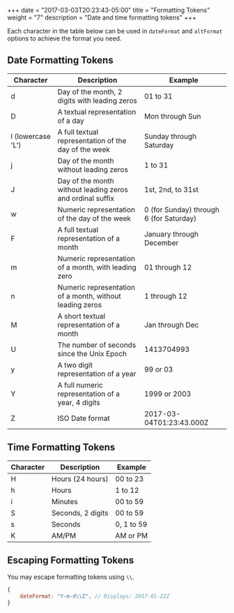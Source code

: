+++
date = "2017-03-03T20:23:43-05:00"
title = "Formatting Tokens"
weight = "7"
description = "Date and time formatting tokens"
+++

Each character in the table below can be used in `dateFormat` and `altFormat` options to achieve the format you need.

## Date Formatting Tokens

<table>
<thead>
<tr>
<th>Character</th>
<th>Description</th>
<th>Example</th>
</tr>
</thead>
<tbody>
<tr>
<td>d</td>
<td>Day of the month, 2 digits with leading zeros</td>
<td>01 to 31</td>
</tr>
<tr>
<td>D</td>
<td>A textual representation of a day</td>
<td>Mon through Sun</td>
</tr>
<tr>
<td>l (lowercase 'L')</td>
<td>A full textual representation of the day of the week</td>
<td>Sunday through Saturday</td>
</tr>
<tr>
<td>j</td>
<td>Day of the month without leading zeros</td>
<td>1 to 31</td>
</tr>
<tr>
<td>J</td>
<td>Day of the month without leading zeros and ordinal suffix</td>
<td>1st, 2nd, to 31st</td>
</tr>
<tr>
<td>w</td>
<td>Numeric representation of the day of the week</td>
<td>0 (for Sunday) through 6 (for Saturday)</td>
</tr>
<tr>
<td>F</td>
<td>A full textual representation of a month</td>
<td>January through December</td>
</tr>
<tr>
<td>m</td>
<td>Numeric representation of a month, with leading zero</td>
<td>01 through 12</td>
</tr>
<tr>
<td>n</td>
<td>Numeric representation of a month, without leading zeros</td>
<td>1 through 12</td>
</tr>
<tr>
<td>M</td>
<td>A short textual representation of a month</td>
<td>Jan through Dec</td>
</tr>
<tr>
<td>U</td>
<td>The number of seconds since the Unix Epoch</td>
<td>1413704993</td>
</tr>
<tr>
<td>y</td>
<td>A two digit representation of a year</td>
<td>99 or 03</td>
</tr>
<tr>
<td>Y</td>
<td>A full numeric representation of a year, 4 digits</td>
<td>1999 or 2003</td>
</tr>
<tr>
<td>Z</td>
<td>ISO Date format</td>
<td>2017-03-04T01:23:43.000Z</td>
</tr>
</tbody>
</table>

## Time Formatting Tokens

<table>
<thead>
<tr>
<th>Character</th>
<th>Description</th>
<th>Example</th>
</tr>
</thead>
<tbody>
<tr>
<td>H</td>
<td>Hours (24 hours)</td>
<td>00 to 23</td>
</tr>
<tr>
<td>h</td>
<td>Hours</td>
<td>1 to 12</td>
</tr>
<tr>
<td>i</td>
<td>Minutes</td>
<td>00 to 59</td>
</tr>
<tr>
<td>S</td>
<td>Seconds, 2 digits</td>
<td>00 to 59</td>
</tr>
<tr>
<td>s</td>
<td>Seconds</td>
<td>0, 1 to 59</td>
</tr>
<tr>
<td>K</td>
<td>AM/PM</td>
<td>AM or PM</td>
</tr>
</tbody>
</table>

## Escaping Formatting Tokens

You may escape formatting tokens using `\\`.

```js
{
    dateFormat: "Y-m-d\\Z", // Displays: 2017-01-22Z
}
```
